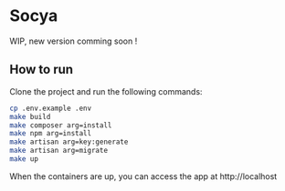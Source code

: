 # Socya

WIP, new version comming soon !

## How to run
Clone the project and run the following commands:

```bash
cp .env.example .env
make build
make composer arg=install
make npm arg=install
make artisan arg=key:generate
make artisan arg=migrate
make up
```

When the containers are up, you can access the app at http://localhost
